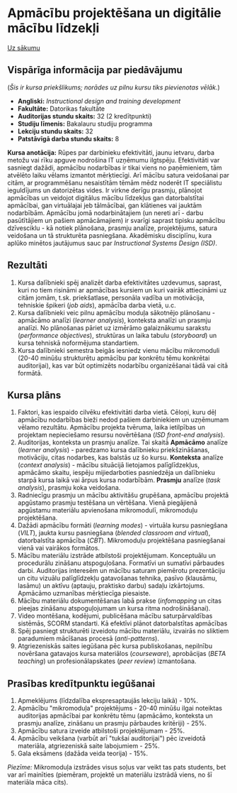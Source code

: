 # Apmācību projektēšana un digitālie mācību līdzekļi

[Uz sākumu](http://85.254.250.28/learning/LU/)

## Vispārīga informācija par piedāvājumu

(*Šis ir kursa priekšlikums; norādes uz pilnu kursu tiks pievienotas vēlāk.*)

* **Angliski:** *Instructional design and training development*
* **Fakultāte:** Datorikas fakultāte
* **Auditorijas stundu skaits:** 32 (2 kredītpunkti)
* **Studiju līmenis:** Bakalauru studiju programma
* **Lekciju stundu skaits:** 32
* **Patstāvīgā darba stundu skaits:** 8

**Kursa anotācija:** Rūpes par darbinieku efektivitāti, 
jaunu ietvaru, darba metožu vai rīku apguve nodrošina IT uzņēmumu ilgtspēju.
Efektivitāti var sasniegt dažādi, apmācību nodarbības ir tikai viens
no paņēmieniem, tām atvēlēto laiku vēlams izmantot mērķtiecīgi. 
Arī mācību satura veidošanai par citām, ar programmēšanu nesaistītām tēmām 
mēdz noderēt IT speciālistu ieguldījums un datorizētas vides.
Ir virkne derīgu prasmju, plānojot apmācības un veidojot digitālus mācību 
līdzekļus gan datorbalstītai apmācībai, gan virtuālajai jeb tālmācībai, 
gan klātienes vai jauktām nodarbībām. 
Apmācību jomā nodarbinātajiem (un nereti arī - darbu pasūtītājiem un 
pašiem apmācāmajiem) ir svarīgi saprast tipisku apmācību dzīvesciklu - kā notiek 
plānošana, prasmju analīze, projektējums, satura veidošana un tā strukturēta pasniegšana. 
Akadēmisku disciplīnu, kura aplūko minētos jautājumus sauc par
*Instructional Systems Design (ISD)*.


## Rezultāti

1. Kursa dalībnieki spēj analizēt 
darba efektivitātes uzdevumus, saprast, kuri no tiem risināmi ar apmācības kursiem
un kuri vairāk attiecināmi uz citām jomām, t.sk. priekšatlase, personāla vadība un motivācija, 
tehniskie špikeri (*job aids*), apmācība darba vietā, u.c.
2. Kursa dalībnieki veic pilnu apmācību moduļa sākotnējo plānošanu - 
apmācāmo analīzi (*learner analysis*), konteksta analīzi un prasmju analīzi. 
No plānošanas pāriet uz izmērāmo galaiznākumu sarakstu (*performance objectives*), 
struktūras un laika tabulu (*storyboard*) un kursa tehniskā noformējuma standartiem. 
3. Kursa dalībnieki semestra beigās iesniedz vienu mācību mikromoduli 
(20-40 minūšu strukturētu apmācību par konkrētu tēmu konkrētai auditorijai), kas var būt
optimizēts nodarbību organizēšanai tādā vai citā formātā.


## Kursa plāns

1. Faktori, kas iespaido cilvēku efektivitāti darba vietā. Cēloņi, kuru dēļ 
apmācību nodarbības bieži nedod pašiem darbiniekiem un uzņēmumam vēlamo rezultātu. 
Apmācību projekta tvēruma, laika ietilpības un projektam nepieciešamo resursu 
novērtēšana (*ISD front-end analysis*).
2. Auditorijas, konteksta un prasmju analīze. Tai skaitā 
**Apmācāmo** analīze (*learner analysis*) - paredzamo kursa dalībnieku 
priekšzināšanas, motivāciju, citas nodarbes, kas balstās uz šo kursu.
**Konteksta** analīze (*context analysis*) - 
mācību situācijā lietojamos palīglīdzekļus, apmācāmo skaitu, iespēju mijiedarboties 
pasniedzēja un dalībnieku starpā kursa laikā vai ārpus kursa nodarbībām. 
**Prasmju** analīze (*task analysis*), prasmju koka veidošana.
3. Radniecīgu prasmju un mācību aktivitāšu grupēšana,
apmācību projektā apgūstamo prasmju testēšana un vērtēšana. Vienā piegājienā
apgūstamu materiālu apvienošana mikromodulī, mikromoduļu projektēšana.
4. Dažādi apmācību formāti (*learning modes*) - virtuāla kursu pasniegšana (*VILT*), jaukta 
kursu pasniegšana (*blended classroom and virtual*),
datorbalstīta apmācība (*CBT*). Mikromoduļu projektēšana pasniegšanai vienā vai 
vairākos formātos.
5. Mācību materiālu izstrāde atbilstoši projektējumam. Konceptuālu un procedurālu zināšanu 
atspoguļošana. Formatīvi un sumatīvi pārbaudes darbi. 
Auditorijas interesēm un mācību saturam piemērotu prezentāciju un citu vizuālu 
palīglīdzekļu gatavošanas tehnika, pasīvo (klausāmu, lasāmu) un aktīvu 
(aptauju, praktisko darbu) sadaļu izkārtojums. Apmācāmo uzmanības mērķtiecīga piesaiste.
6. Mācību materiālu dokumentēšanas labā prakse (*infomapping* un citas pieejas 
zināšanu atspoguļojumam un kursa ritma nodrošināšanai). 
7. Video montēšana, kodējumi, publicēšana mācību saturpārvaldības sistēmās, SCORM standarti. 
Kā efektīvi plānot datorbalstītas apmācības 
8. Spēj pasniegt strukturēti izveidotu mācību materiālu, 
izvairās no sliktiem paradumiem mācīšanas procesā (*anti-patterns*).
8. Atgriezeniskās saites iegūšana pēc kursa publiskošanas, nepilnību novēršana gatavajos kursa 
materiālos (*courseware*), aprobācijas 
(*BETA teaching*) un profesionālapskates (*peer review*) izmantošana.

## Prasības kredītpunktu iegūšanai

1. Apmeklējums (līdzdalība ekspresaptaujās lekciju laikā) - 10%. 
2. Apmācību "mikromoduļa" projektējums - 20-40 minūšu ilgai
noteiktas auditorijas apmācībai par konkrētu tēmu 
(apmācāmo, konteksta un prasmju analīze, zināšanu un prasmju pārbaudes kritēriji) - 25%. 
3. Apmācību satura izveide atbilstoši projektējumam - 25%. 
4. Apmācību veikšana (varbūt arī "tukšai auditorijai") pēc izveidotā materiāla, atgriezeniskā saite labojumiem - 25%. 
5. Gala eksāmens (dažāda veida teorija) - 15%. 

*Piezīme:* Mikromoduļa izstrādes visus soļus var veikt tas pats students, bet var arī mainīties (piemēram, projektē un materiālu izstrādā viens, no šī materiāla māca cits).



